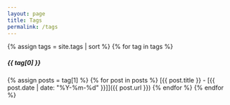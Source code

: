 ```yaml
---
layout: page
title: Tags
permalink: /tags
---
```


{% assign tags = site.tags | sort %}
{% for tag in tags %}
<h5 id="{{ tag[0] }}">{{ tag[0] }}</h5> 
	{% assign posts = tag[1] %}
	{% for post in posts %}
[{{ post.title }} - [{{ post.date | date: "%Y-%m-%d" }}]]({{ post.url }})
	{% endfor %}
{% endfor %}
